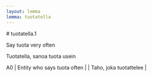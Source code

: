 ```yaml
---
layout: lemma
lemma: tuotatella
---
```


<div class="sense">
# <span class="sensename">tuotatella.1</span>

<span class="description">Say tuota very often</span>

<span class="description">Tuotatella, sanoa tuota usein</span>

A0 | Entity who says tuota often |   | Taho, joka tuotattelee |  

</div>

